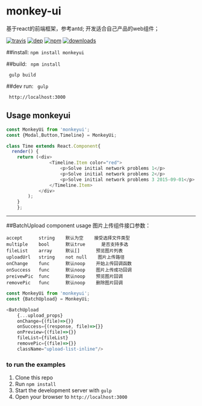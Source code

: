 # monkey-ui
基于react的前端框架，参考antd;
开发适合自己产品的web组件；

[![travis][travis-image]][travis-url]
[![dep][dep-image]][dep-url]
[![npm][npm-image]][npm-url]
[![downloads][downloads-image]][downloads-url]

[travis-image]: https://img.shields.io/travis/then/monkeyui.svg?style=flat
[travis-url]: https://travis-ci.org/then/monkeyui
[dep-image]: https://img.shields.io/david/then/monkeyui.svg?style=flat
[dep-url]: https://david-dm.org/then/monkeyui
[npm-image]: https://img.shields.io/npm/v/monkeyui.svg?style=flat
[npm-url]: https://npmjs.org/package/monkeyui
[downloads-image]: https://img.shields.io/npm/dm/monkeyui.svg?style=flat
[downloads-url]: https://npmjs.org/package/monkeyui

##install:
<code>npm install monkeyui</code>

##build:
<code> npm install </code>

<code> gulp build</code>	

##dev run:
<code> gulp </code>

<code>	http://localhost:3000</code>


## Usage monkeyui 

```javascript
const MonkeyUi from 'monkeyui';
const {Modal,Button,Timeline} = MonkeyUi;

class Time extends React.Component{
  render() {
    return (<div>
                <Timeline.Item color="red">
                    <p>Solve initial network problems 1</p>
                    <p>Solve initial network problems 2</p>
                    <p>Solve initial network problems 3 2015-09-01</p>
                </Timeline.Item>
            </div>
        );
    }
    };
```
___________________________________________

##BatchUpload  component usage
图片上传组件接口参数：

	accept      string    默认为空    接受选择文件类型
	multiple    bool      默认true	  是否支持多选
	fileList    array     默认[]      预览图片列表
	uploadUrl   string    not null    图片上传路径
	onChange    func      默认noop    开始上传回调函数
	onSuccess   func      默认noop    图片上传成功回调
	preivewPic  func	  默认noop    预览图片回调
	removePic   func      默认noop    删除图片回调
```javascript
const MonkeyUi from 'monkeyui';
const {BatchUpload} = MonkeyUi;

<BatchUpload
    {...upload_props}
    onChange={(file)=>{}}
    onSuccess={(response, file)=>{}}
    onPreview={(file)=>{}}
    fileList={fileList}
    removePic={(file)=>{}}
    className="upload-list-inline"/>
```
### to run the examples 

 1. Clone this repo
 2. Run   <code>npm install</code>
 3. Start the development server with   <code>gulp</code>
 4. Open your browser to    <code>http://localhost:3000</code>